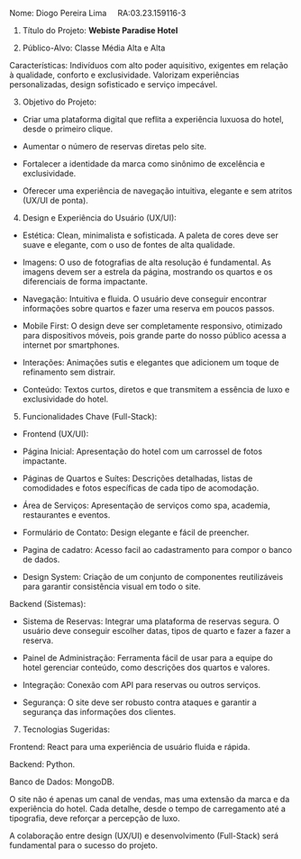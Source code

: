 Nome: Diogo Pereira Lima &nbsp;&nbsp;&nbsp;&nbsp;RA:03.23.159116-3

1. Título do Projeto: **Webiste Paradise Hotel**

2. Público-Alvo: Classe Média Alta e Alta

Características: Indivíduos com alto poder aquisitivo, exigentes em relação à qualidade, conforto e exclusividade. Valorizam experiências personalizadas, design sofisticado e 
serviço impecável.


3. Objetivo do Projeto:

* Criar uma plataforma digital que reflita a experiência luxuosa do hotel, desde o primeiro clique.

* Aumentar o número de reservas diretas pelo site.

* Fortalecer a identidade da marca como sinônimo de excelência e exclusividade.

* Oferecer uma experiência de navegação intuitiva, elegante e sem atritos (UX/UI de ponta).


4. Design e Experiência do Usuário (UX/UI):

* Estética: Clean, minimalista e sofisticada. A paleta de cores deve ser suave e elegante, com o uso de fontes de alta qualidade.

* Imagens: O uso de fotografias de alta resolução é fundamental. As imagens devem ser a estrela da página, mostrando os quartos e os diferenciais de forma impactante.

* Navegação: Intuitiva e fluida. O usuário deve conseguir encontrar informações sobre quartos e fazer uma reserva em poucos passos.

* Mobile First: O design deve ser completamente responsivo, otimizado para dispositivos móveis, pois grande parte do nosso público acessa a internet por smartphones.

* Interações: Animações sutis e elegantes que adicionem um toque de refinamento sem distrair.

* Conteúdo: Textos curtos, diretos e que transmitem a essência de luxo e exclusividade do hotel.


5. Funcionalidades Chave (Full-Stack):

* Frontend (UX/UI):

* Página Inicial: Apresentação do hotel com um carrossel de fotos impactante.

* Páginas de Quartos e Suítes: Descrições detalhadas, listas de comodidades e fotos específicas de cada tipo de acomodação.

* Área de Serviços: Apresentação de serviços como spa, academia, restaurantes e eventos.

* Formulário de Contato: Design elegante e fácil de preencher.

* Pagina de cadatro: Acesso facil ao cadastramento para compor o banco de dados.

* Design System: Criação de um conjunto de componentes reutilizáveis para garantir consistência visual em todo o site.


Backend (Sistemas):

* Sistema de Reservas: Integrar uma plataforma de reservas segura. O usuário deve conseguir escolher datas, tipos de quarto e fazer a fazer a reserva.

* Painel de Administração: Ferramenta fácil de usar para a equipe do hotel gerenciar conteúdo, como descrições dos quartos e valores.

* Integração: Conexão com API para reservas ou outros serviços.

* Segurança: O site deve ser robusto contra ataques e garantir a segurança das informações dos clientes.


7. Tecnologias Sugeridas:

Frontend: React para uma experiência de usuário fluida e rápida.

Backend: Python.

Banco de Dados: MongoDB.


O site não é apenas um canal de vendas, mas uma extensão da marca e da experiência do hotel. Cada detalhe, desde o tempo de carregamento até a tipografia, deve reforçar a percepção de luxo.

A colaboração entre design (UX/UI) e desenvolvimento (Full-Stack) será fundamental para o sucesso do projeto.
